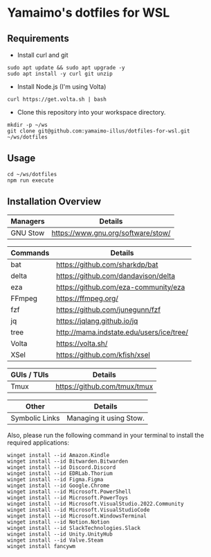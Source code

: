 # Yamaimo's dotfiles for WSL

## Requirements

- Install curl and git

```shell
sudo apt update && sudo apt upgrade -y
sudo apt install -y curl git unzip
```

- Install Node.js (I'm using Volta)

```shell
curl https://get.volta.sh | bash
```

- Clone this repository into your workspace directory.

```shell
mkdir -p ~/ws
git clone git@github.com:yamaimo-illus/dotfiles-for-wsl.git ~/ws/dotfiles
```

## Usage

```shell
cd ~/ws/dotfiles
npm run execute
```

## Installation Overview

| Managers | Details                            |
| -------- | ---------------------------------- |
| GNU Stow | https://www.gnu.org/software/stow/ |

| Commands     | Details                                    |
| ------------ | ------------------------------------------ |
| bat          | https://github.com/sharkdp/bat             |
| delta        | https://github.com/dandavison/delta        |
| eza          | https://github.com/eza-community/eza       |
| FFmpeg       | https://ffmpeg.org/                        |
| fzf          | https://github.com/junegunn/fzf            |
| jq           | https://jqlang.github.io/jq                |
| tree         | http://mama.indstate.edu/users/ice/tree/   |
| Volta        | https://volta.sh/                          |
| XSel         | https://github.com/kfish/xsel              |

| GUIs / TUIs | Details                                  |
| ----------- | ---------------------------------------- |
| Tmux        | https://github.com/tmux/tmux             |

| Other          | Details                 |
| -------------- | ----------------------- |
| Symbolic Links | Managing it using Stow. |

Also, please run the following command in your terminal to install the required applications:

```plaintext
winget install --id Amazon.Kindle
winget install --id Bitwarden.Bitwarden
winget install --id Discord.Discord
winget install --id EDRLab.Thorium
winget install --id Figma.Figma
winget install --id Google.Chrome
winget install --id Microsoft.PowerShell
winget install --id Microsoft.PowerToys
winget install --id Microsoft.VisualStudio.2022.Community
winget install --id Microsoft.VisualStudioCode
winget install --id Microsoft.WindowsTerminal
winget install --id Notion.Notion
winget install --id SlackTechnologies.Slack
winget install --id Unity.UnityHub
winget install --id Valve.Steam
winget install fancywm
```

